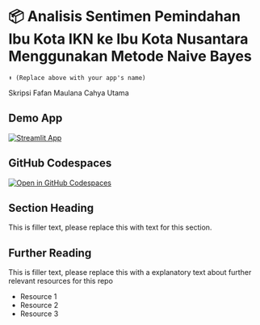 # 📦 Analisis Sentimen Pemindahan Ibu Kota IKN ke Ibu Kota Nusantara Menggunakan Metode Naive Bayes
```
⬆️ (Replace above with your app's name)
```
Skripsi Fafan Maulana Cahya Utama

## Demo App

[![Streamlit App](https://static.streamlit.io/badges/streamlit_badge_black_white.svg)](https://skripsi-fafan.streamlit.app/)

## GitHub Codespaces

[![Open in GitHub Codespaces](https://github.com/codespaces/badge.svg)](https://codespaces.new/streamlit/app-starter-kit?quickstart=1)

## Section Heading

This is filler text, please replace this with text for this section.

## Further Reading

This is filler text, please replace this with a explanatory text about further relevant resources for this repo
- Resource 1
- Resource 2
- Resource 3
